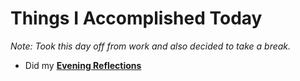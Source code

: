 # Things I Accomplished Today

_Note: Took this day off from work and also decided to take a break._

- Did my **[Evening Reflections](../../routines/evening-reflections.md)**
